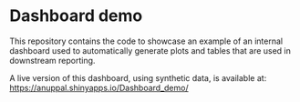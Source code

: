 # Dashboard demo

This repository contains the code to showcase an example of an internal dashboard used to automatically generate plots and tables that are used in downstream reporting.

A live version of this dashboard, using synthetic data, is available at:
https://anuppal.shinyapps.io/Dashboard_demo/